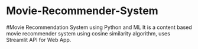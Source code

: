 # Movie-Recommender-System
#Movie Recommendation System using Python and ML
It is a content based movie recommender system using cosine similarity algorithm, uses Streamlit API for Web App.
